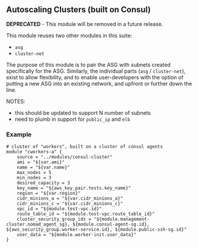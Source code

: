 
## Autoscaling Clusters (built on Consul)

**DEPRECATED** - This module will be removed in a future release.

This module reuses two other modules in this suite:

* `asg`
* `cluster-net`

The purpose of this module is to pair the ASG with subnets created specifically
for the ASG. Similarly, the individual parts (`asg` / `cluster-net`), exist to
allow flexibility, and to enable user-developers with the option of putting a
new ASG into an existing network, and upfront or further down the line.

NOTES:

* this should be updated to support N number of subnets
* need to plumb in support for `public_ip` and `elb`

### Example

```
# cluster of "workers", built on a cluster of consul agents
module "cworkers-a" {
    source = "../modules/consul-cluster"
    ami = "${var.ami}"
    name = "${var.name}"
    max_nodes = 5
    min_nodes = 3
    desired_capacity = 3
    key_name = "${aws_key_pair.tests.key_name}"
    region = "${var.region}"
    cidr_minions_a = "${var.cidr_minions_a}"
    cidr_minions_c = "${var.cidr_minions_c}"
    vpc_id = "${module.test-vpc.id}"
    route_table_id = "${module.test-vpc.route_table_id}"
    cluster_security_group_ids = "${module.management-cluster.nomad_agent_sg}, ${module.consul-agent-sg.id}, ${aws_security_group.worker-service.id}, ${module.public-ssh-sg.id}"
    user_data = "${module.worker-init.user_data}"
}
```
